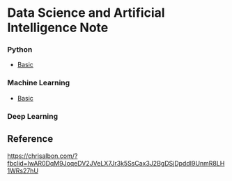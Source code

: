 # Data Science and Artificial Intelligence Note
### Python
* [Basic](Python/Basic/README.md)

### Machine Learning
* [Basic](Machine-Learning/Basic/README.md)

### Deep Learning

## Reference
https://chrisalbon.com/?fbclid=IwAR0DqM9JoqeDV2JVeLX7Jr3k5SsCax3J2BgDSjDpddI9UnmR8LH1WRs27hU
